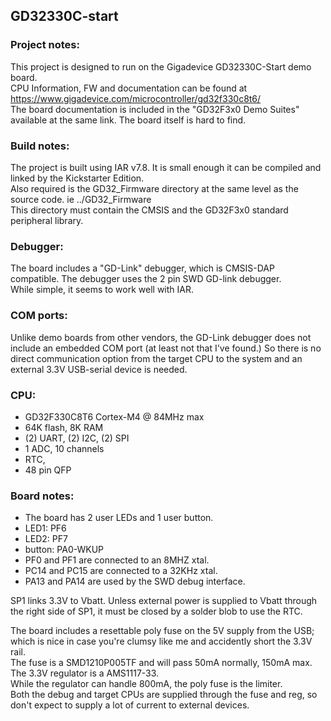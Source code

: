 ## GD32330C-start

### Project notes:
This project is designed to run on the Gigadevice GD32330C-Start demo board.  
CPU Information, FW and documentation can be found at https://www.gigadevice.com/microcontroller/gd32f330c8t6/  
The board documentation is included in the "GD32F3x0 Demo Suites" available at the same link. The board itself is hard to find.

### Build notes:
The project is built using IAR v7.8. It  is small enough it can be compiled and linked by the Kickstarter Edition.  
Also required is the GD32_Firmware directory at the same level as the source code. ie ../GD32_Firmware  
This directory must contain the CMSIS and the GD32F3x0 standard peripheral library.  

### Debugger:
The board includes a "GD-Link" debugger, which is CMSIS-DAP compatible. The debugger uses the 2 pin SWD GD-link debugger.  
While simple, it seems to work well with IAR.  

### COM ports:
Unlike demo boards from other vendors, the GD-Link debugger does not include an embedded COM port (at least not that I've found.)
So there is no direct communication option from the target CPU to the system and an external 3.3V USB-serial device is needed.

### CPU:
- GD32F330C8T6 Cortex-M4 @ 84MHz max
- 64K flash, 8K RAM
- (2) UART, (2) I2C, (2) SPI
- 1 ADC, 10 channels
- RTC, 
- 48 pin QFP

### Board notes: 
- The board has 2 user LEDs and 1 user button.
- LED1:   PF6
- LED2:   PF7
- button: PA0-WKUP
- PF0 and PF1 are connected to an 8MHZ xtal.
- PC14 and PC15 are connected to a 32KHz xtal.
- PA13 and PA14 are used by the SWD debug interface.

SP1 links 3.3V to Vbatt. 
Unless external power is supplied to Vbatt through the right side of SP1, it must be closed by a solder blob to use the RTC.

The board includes a resettable poly fuse on the 5V supply from the USB; which is nice in case you're clumsy like me and accidently short the 3.3V rail.  
The fuse is a SMD1210P005TF and will pass 50mA normally, 150mA max. The 3.3V regulator is a AMS1117-33.  
While the regulator can handle 800mA, the poly fuse is the limiter.  
Both the debug and target CPUs are supplied through the fuse and reg, so don't expect to supply a lot of current to external devices.  
